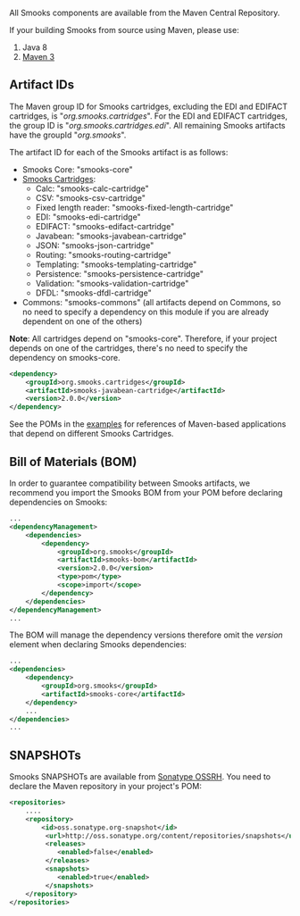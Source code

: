 <br/>
All Smooks components are available from the Maven Central Repository.

If your building Smooks from source using Maven, please use:

1. Java 8
2. [Maven 3](https://maven.apache.org/download.cgi) 

## Artifact IDs
The Maven group ID for Smooks cartridges, excluding the EDI and EDIFACT cartridges, is "_org.smooks.cartridges_". For the EDI and EDIFACT cartridges,
the group ID is "_org.smooks.cartridges.edi_". All remaining Smooks artifacts have the groupId "_org.smooks_".

The artifact ID for each of the Smooks artifact is as follows:

* Smooks Core: "smooks-core"
* [Smooks Cartridges](documentation/#smooks-cartridges):
    * Calc: "smooks-calc-cartridge"
    * CSV: "smooks-csv-cartridge"
    * Fixed length reader: "smooks-fixed-length-cartridge"
    * EDI: "smooks-edi-cartridge"
    * EDIFACT: "smooks-edifact-cartridge"
    * Javabean: "smooks-javabean-cartridge"
    * JSON: "smooks-json-cartridge"
    * Routing: "smooks-routing-cartridge"
    * Templating: "smooks-templating-cartridge"
    * Persistence: "smooks-persistence-cartridge"
    * Validation: "smooks-validation-cartridge" 
    * DFDL: "smooks-dfdl-cartridge"
* Commons: "smooks-commons" (all artifacts depend on Commons, so no need to specify a dependency on this module if you are already dependent on one of the others)

**Note**: All cartridges depend on "smooks-core". Therefore, if your project depends on one of the cartridges, there's no need to specify the dependency on smooks-core.

```xml
<dependency>
    <groupId>org.smooks.cartridges</groupId>
    <artifactId>smooks-javabean-cartridge</artifactId>
    <version>2.0.0</version>
</dependency>
```

See the POMs in the [examples](https://github.com/smooks/smooks-examples) for references of Maven-based applications that depend on different Smooks Cartridges.

## Bill of Materials (BOM)

In order to guarantee compatibility between Smooks artifacts, we recommend you import the Smooks BOM from your POM 
before declaring dependencies on Smooks:

```xml
...
<dependencyManagement>
    <dependencies>
        <dependency>
            <groupId>org.smooks</groupId>
            <artifactId>smooks-bom</artifactId>
            <version>2.0.0</version>
            <type>pom</type>
            <scope>import</scope>
        </dependency>
    </dependencies>
</dependencyManagement>
...
```

The BOM will manage the dependency versions therefore omit the _version_ element when declaring Smooks dependencies:

```xml
...
<dependencies>
    <dependency>
        <groupId>org.smooks</groupId>
        <artifactId>smooks-core</artifactId>
    </dependency>
    ...
</dependencies>
...
```

## SNAPSHOTs

Smooks SNAPSHOTs are available from [Sonatype OSSRH](https://oss.sonatype.org/content/repositories/snapshots). You need to declare the Maven repository in your project's POM:

```xml
<repositories>
    ....
    <repository>
        <id>oss.sonatype.org-snapshot</id>
         <url>http://oss.sonatype.org/content/repositories/snapshots</url>
         <releases>
            <enabled>false</enabled>
         </releases>
         <snapshots>
            <enabled>true</enabled>
         </snapshots>
    </repository>
</repositories>
```